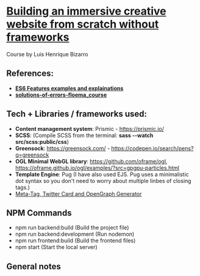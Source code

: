 # [Building an immersive creative website from scratch without frameworks](https://www.awwwards.com/academy/course/building-an-immersive-creative-website-from-scratch-without-frameworks/)
Course by Luis Henrique Bizarro

## References:
- [**ES6 Features examples and explainations**](http://es6-features.org/#Constants ) 
- [**solutions-of-errors-floema_course**](https://github.com/whizzbbig/solutions-of-errors-floema_course-)

## Tech + Libraries / frameworks used: 
- **Content management system**: Prismic - https://prismic.io/
- **SCSS**: (Compile SCSS from the terminal: **sass --watch src/scss:public/css**)
- **Greensock**: https://greensock.com/ - https://codepen.io/search/pens?q=greensock 
- **OGL Minimal WebGL library**: https://github.com/oframe/ogl, https://oframe.github.io/ogl/examples/?src=gpgpu-particles.html 
- **Template Engine**: Pug (I have also used EJS. Pug uses a minimalistic dot syntax so you don't need to worry about multiple linbes of closing tags.)
- [Meta-Tag, Twitter Card and OpenGraph Generator](https://alandix.com/code/metatag-generator/)

## NPM Commands
- npm run backend:build (Build the project file)
- npm run backend:development (Run nodemon)
- npm run frontend:build (Build the frontend files)
- npm start (Start the local server)

## General notes